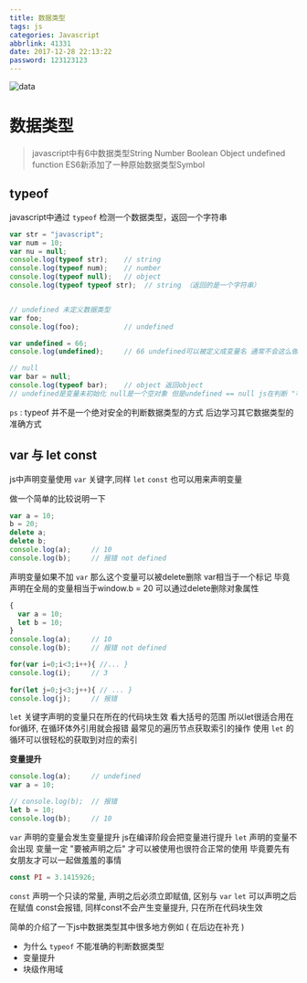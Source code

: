 ```yaml
---
title: 数据类型
tags: js
categories: Javascript
abbrlink: 41331
date: 2017-12-28 22:13:22
password: 123123123
---
```


![data](https://wallpapers.wallhaven.cc/wallpapers/full/wallhaven-369829.jpg)

<!--more-->

# 数据类型

> javascript中有6中数据类型String Number Boolean Object undefined function ES6新添加了一种原始数据类型Symbol



## typeof

javascript中通过 `typeof` 检测一个数据类型，返回一个字符串

```js
var str = "javascript";
var num = 10;
var nu = null;
console.log(typeof str); 	// string
console.log(typeof num); 	// number
console.log(typeof null); 	// object
console.log(typeof typeof str);  // string （返回的是一个字符串）


// undefined 未定义数据类型
var foo;
console.log(foo); 			// undefined

var undefined = 66;
console.log(undefined); 	// 66 undefined可以被定义成变量名 通常不会这么做容易产生歧义

// null
var bar = null;
console.log(typeof bar); 	// object 返回object 
// undefined是变量未初始化 null是一个空对象 但是undefined == null js在判断 "等值" 操作的时候会返回true 尽管有这样子的关系 但是它们两的使用差别很大
```

`ps` : typeof 并不是一个绝对安全的判断数据类型的方式 后边学习其它数据类型的准确方式



## var 与 let const

js中声明变量使用 `var` 关键字,同样 `let` `const` 也可以用来声明变量

做一个简单的比较说明一下

```js
var a = 10;
b = 20;
delete a;
delete b;
console.log(a); 	// 10
console.log(b); 	// 报错 not defined
```

声明变量如果不加 `var` 那么这个变量可以被delete删除 var相当于一个标记 毕竟声明在全局的变量相当于window.b = 20 可以通过delete删除对象属性



```js
{
  var a = 10;
  let b = 10;
}
console.log(a); 	// 10
console.log(b);		// 报错 not defined

for(var i=0;i<3;i++){ //... }
console.log(i); 	// 3
  
for(let j=0;j<3;j++){ // ... }
console.log(j); 	// 报错
```

`let` 关键字声明的变量只在所在的代码块生效 看大括号的范围 所以let很适合用在for循环, 在循环体外引用就会报错 最常见的遍历节点获取索引的操作 使用 `let` 的循环可以很轻松的获取到对应的索引



**变量提升**

```js
console.log(a); 	// undefined
var a = 10;

// console.log(b); 	// 报错
let b = 10;
console.log(b);		// 10
```

`var` 声明的变量会发生变量提升 js在编译阶段会把变量进行提升 `let` 声明的变量不会出现 变量一定 "要被声明之后" 才可以被使用也很符合正常的使用 毕竟要先有女朋友才可以一起做羞羞的事情



```js
const PI = 3.1415926;
```

`const` 声明一个只读的常量, 声明之后必须立即赋值, 区别与 `var` `let` 可以声明之后在赋值 const会报错, 同样const不会产生变量提升, 只在所在代码块生效



简单的介绍了一下js中数据类型其中很多地方例如 ( 在后边在补充 )

* 为什么 `typeof` 不能准确的判断数据类型
* 变量提升
* 块级作用域